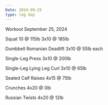 ```yaml
---
Date: 2024-09-25
type: leg day
---
```

Workout September 25, 2024

Squat
10 @ 115lb
3x10 @ 185lb

Dumbbell Romanian Deadlift
3x10 @ 55lb each

Single-Leg Press
3x10 @ 200lb

Single-Leg Lying Leg Curl
3x10 @ 65lb

Seated Calf Raises
4x15 @ 75lb

Crunches
4x20 @ 0lb

Russian Twists
4x20 @ 12lb